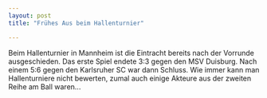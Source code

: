 ```yaml
---
layout: post
title: "Frühes Aus beim Hallenturnier"

---
```


Beim Hallenturnier in Mannheim ist die Eintracht bereits nach der Vorrunde ausgeschieden. Das erste Spiel endete 3:3 gegen den MSV Duisburg. Nach einem 5:6 gegen den Karlsruher SC war dann Schluss. Wie immer kann man Hallenturniere nicht bewerten, zumal auch einige Akteure aus der zweiten Reihe am Ball waren...


